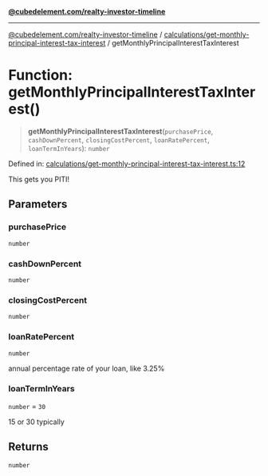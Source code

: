 [**@cubedelement.com/realty-investor-timeline**](../../../index.md)

---

[@cubedelement.com/realty-investor-timeline](../../../modules.md) / [calculations/get-monthly-principal-interest-tax-interest](../index.md) / getMonthlyPrincipalInterestTaxInterest

# Function: getMonthlyPrincipalInterestTaxInterest()

> **getMonthlyPrincipalInterestTaxInterest**(`purchasePrice`, `cashDownPercent`, `closingCostPercent`, `loanRatePercent`, `loanTermInYears`): `number`

Defined in: [calculations/get-monthly-principal-interest-tax-interest.ts:12](https://github.com/kvernon/realty-investor-timeline/blob/806c805529d356deb12c125749ddea89a26850dd/src/calculations/get-monthly-principal-interest-tax-interest.ts#L12)

This gets you PITI!

## Parameters

### purchasePrice

`number`

### cashDownPercent

`number`

### closingCostPercent

`number`

### loanRatePercent

`number`

annual percentage rate of your loan, like 3.25%

### loanTermInYears

`number` = `30`

15 or 30 typically

## Returns

`number`
